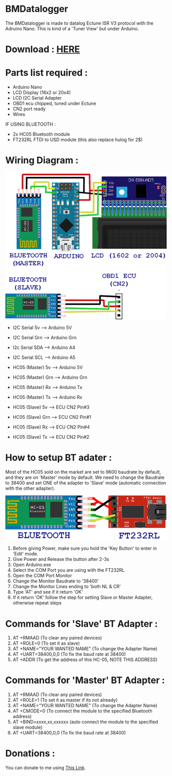 # BMDatalogger

The BMDatalogger is made to datalog Ectune ISR V3 protocol with the Adruino Nano. This is kind of a 'Tuner View' but under Arduino.

# Download : [HERE][]

# Parts list required :

- Arduino Nano
- LCD Display (16x2 or 20x4)
- LCD I2C Serial Adapter
- OBD1 ecu chipped, tuned under Ectune
- CN2 port ready
- Wires

IF USING BLUETOOTH :
- 2x HC05 Bluetooth module
- FT232RL FTDI to USD module (this also replace hulog for 2$)

# Wiring Diagram :

![alt tag](https://raw.githubusercontent.com/bouletmarc/BMDatalogger/master/BMDatalogger_Wiring_Diagram.png)

- I2C Serial 5v --> Arduino 5V
- I2C Serial Grn --> Arduino Grn
- I2c Serial SDA --> Arduino A4
- I2C Serial SCL --> Arduino A5

- HC05 (Master) 5v --> Arduino 5V
- HC05 (Master) Grn --> Arduino Grn
- HC05 (Master) Rx --> Arduino Tx
- HC05 (Master) Tx --> Arduino Rx

- HC05 (Slave) 5v --> ECU CN2 Pin#3
- HC05 (Slave) Grn --> ECU CN2 Pin#1
- HC05 (Slave) Rx --> ECU CN2 Pin#4
- HC05 (Slave) Tx --> ECU CN2 Pin#2

# How to setup BT adater :

Most of the HC05 sold on the market are set to 9600 baudrate by default, and they are on 'Master' mode by default. We need to change the Baudrate to 38400 and set ONE of the adapter to 'Slave' mode (automatic connection with the other adapter).

![alt tag](https://raw.githubusercontent.com/bouletmarc/BMDatalogger/master/Bluetooth_setup_diagram.png)

1. Before giving Power, make sure you hold the 'Key Button' to enter in 'Edit' mode.
2. Give Power and Release the button after 2-3s
3. Open Arduino.exe
4. Select the COM Port you are using with the FT232RL
5. Open the COM Port Monitor
6. Change the Monitor Baudrate to '38400'
7. Change the Monitor Lines ending to 'both NL & CR'
8. Type 'AT' and see if it return 'OK'
9. If it return 'OK' follow the step for setting Slave or Master Adapter, otherwise repeat steps

# Commands for 'Slave' BT Adapter :

1. AT +RMAAD (To clear any paired devices)
2. AT +ROLE=0 (To set it as slave)
3. AT +NAME="YOUR WANTED NAME" (To change the Adapter Name)
4. AT +UART=38400,0,0 (To fix the baud rate at 38400)
5. AT +ADDR (To get the address of this HC-05, NOTE THIS ADDRESS) 
    
# Commands for 'Master' BT Adapter :

1. AT +RMAAD (To clear any paired devices)
2. AT +ROLE=1 (To set it as master if its not already)
3. AT +NAME="YOUR WANTED NAME" (To change the Adapter Name)
4. AT +CMODE=0 (To connect the module to the specified Bluetooth address)
5. AT +BIND=xxxx,xx,xxxxxx (auto connect the module to the specified slave module)
6. AT +UART=38400,0,0 (To fix the baud rate at 38400)

# Donations :

You can donate to me using [This Link][].

[This Link]: <https://www.paypal.me/bouletmarc>
[HERE]: <https://github.com/bouletmarc/BMDatalogger/archive/master.zip>
